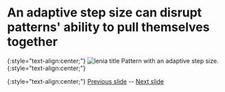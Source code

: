 # An adaptive step size can disrupt patterns' ability to pull themselves together


{:style="text-align:center;"}
![lenia title](https://raw.githubusercontent.com/riveSunder/yuca/master/assets/consequential_step_size/adaptive_step_size.gif)
Pattern with an adaptive step size.
{:style="text-align:center;"}


{:style="text-align:center;"}
[Previous slide](https://rivesunder.github.io/yuca/ss_slide_002.md) -- [Next slide](https://rivesunder.github.io/yuca/ss_slide_004)
